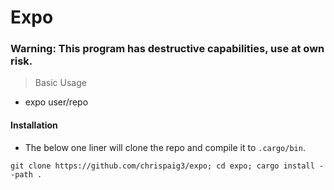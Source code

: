 # Expo

### Warning: This program has destructive capabilities, use at own risk.

> Basic Usage

- expo user/repo

#### Installation
- The below one liner will clone the repo and compile it to `.cargo/bin`.
```
git clone https://github.com/chrispaig3/expo; cd expo; cargo install --path .
```



